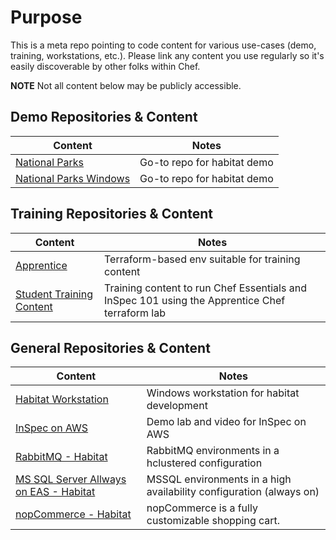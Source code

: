 # Purpose

This is a meta repo pointing to code content for various use-cases (demo, training, workstations, etc.).  Please link any content you use regularly so it's easily discoverable by other folks within Chef.

**NOTE**
Not all content below may be publicly accessible.

## Demo Repositories & Content

| Content | Notes |
| ------- | ----- |
| [National Parks](https://github.com/chef-cft/national-parks-demo) | Go-to repo for habitat demo |
| [National Parks Windows](https://github.com/chef-cft/national-parks-demo-windows) | Go-to repo for habitat demo |




## Training Repositories & Content

| Content | Notes |
| ------- | ----- |
| [Apprentice](https://github.com/chef-cft/apprentice-chef) | Terraform-based env suitable for training content |
| [Student Training Content](https://github.com/anthonygrees/compliance-workshop) | Training content to run Chef Essentials and InSpec 101 using the Apprentice Chef terraform lab|


## General Repositories & Content

| Content | Notes |
| ------- | ----- |
| [Habitat Workstation](https://github.com/chef-cft/habitat_windows_workstation) | Windows workstation for habitat development |
| [InSpec on AWS](https://github.com/anthonygrees/inspec_on_aws_demo) | Demo lab and video for InSpec on AWS |
| [RabbitMQ - Habitat](https://github.com/chef-cft/reference-architecture-rabbitmq) | RabbitMQ environments in a hclustered configuration |
| [MS SQL Server Allways on EAS - Habitat](https://github.com/chef-cft/reference-architecture-mssql) | MSSQL environments in a high availability configuration (always on) |
| [nopCommerce - Habitat](https://github.com/devopslifter/nopcommerce) |nopCommerce is a fully customizable shopping cart.|
